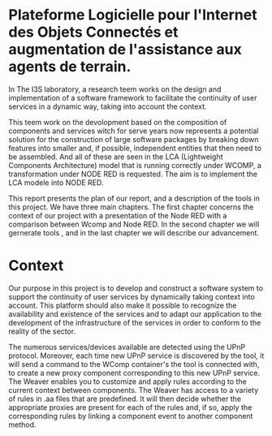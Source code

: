 
# Plateforme Logicielle pour l'Internet des Objets Connectés et augmentation de l'assistance aux agents de terrain.


In The I3S laboratory, a research teem works on the design and implementation of a software framework to facilitate the continuity of user services in a dynamic way, taking into account the context.

This teem work on the devolopment based on the composition of components and services witch for serve years now represents a potential solution for the construction of large software packages by breaking down features into smaller and, if possible, independent entities that then need to be assembled. And all of these are seen in the LCA (Lightweight Components Architecture) model that is running correctly under WCOMP, a transformation under NODE RED is requested. The aim is to implement the LCA modele into NODE RED.

This report presents the plan of our report, and a description of the tools in this project.
We have three main chapters. The first chapter concerns the context of our project with a presentation of the Node RED with a comparison between Wcomp and Node RED. In the second chapter we will gernerate tools , and in the last chapter we will describe our advancement.


# Context

Our purpose in this project is to develop and construct a software system to support the continuity of user services by dynamically taking context into account. This platform should also make it possible to recognize the availability and existence of the services and to adapt our application to the development of the infrastructure of the services in order to conform to the reality of the sector.

 The numerous services/devices available are detected using the UPnP protocol. Moreover, each time new UPnP service is discovered by the tool, it will send a command to the WComp container's the tool is connected with, to create a new proxy component corresponding to this new UPnP service. 
   The Weaver enables you to customize and apply rules according to the current context between components. The Weaver has access to a variety of rules in .aa files that are predefined. It will then decide whether the appropriate proxies are present for each of the rules and, if so, apply the corresponding rules by linking a component event to another component method.
